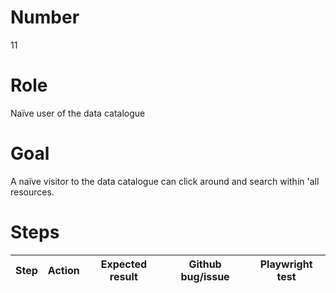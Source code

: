 # Number

11

# Role

Naïve user of the data catalogue 

# Goal

A naïve visitor to the data catalogue can click around and search within 'all resources.

# Steps

| Step | Action | Expected result | Github bug/issue | Playwright test |
| -----| -------| ----------------| -----------------| ----------------|
